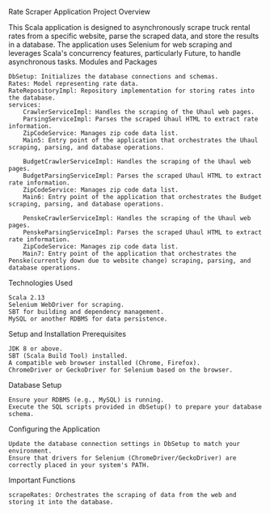 Rate Scraper Application
Project Overview

This Scala application is designed to asynchronously scrape truck rental rates from a specific website, parse the scraped data, and store the results in a database. The application uses Selenium for web scraping and leverages Scala's concurrency features, particularly Future, to handle asynchronous tasks.
Modules and Packages

    DbSetup: Initializes the database connections and schemas.
    Rates: Model representing rate data.
    RateRepositoryImpl: Repository implementation for storing rates into the database.
    services:
        CrawlerServiceImpl: Handles the scraping of the Uhaul web pages.
        ParsingServiceImpl: Parses the scraped Uhaul HTML to extract rate information.
        ZipCodeService: Manages zip code data list.
        Main5: Entry point of the application that orchestrates the Uhaul scraping, parsing, and database operations.
    
        BudgetCrawlerServiceImpl: Handles the scraping of the Uhaul web pages.
        BudgetParsingServiceImpl: Parses the scraped Uhaul HTML to extract rate information.
        ZipCodeService: Manages zip code data list.
        Main6: Entry point of the application that orchestrates the Budget scraping, parsing, and database operations.
    
        PenskeCrawlerServiceImpl: Handles the scraping of the Uhaul web pages.
        PenskeParsingServiceImpl: Parses the scraped Uhaul HTML to extract rate information.
        ZipCodeService: Manages zip code data list.
        Main7: Entry point of the application that orchestrates the Penske(currently down due to website change) scraping, parsing, and database operations.

Technologies Used

    Scala 2.13
    Selenium WebDriver for scraping.
    SBT for building and dependency management.
    MySQL or another RDBMS for data persistence.

Setup and Installation
Prerequisites

    JDK 8 or above.
    SBT (Scala Build Tool) installed.
    A compatible web browser installed (Chrome, Firefox).
    ChromeDriver or GeckoDriver for Selenium based on the browser.

Database Setup

    Ensure your RDBMS (e.g., MySQL) is running.
    Execute the SQL scripts provided in dbSetup() to prepare your database schema.

Configuring the Application

    Update the database connection settings in DbSetup to match your environment.
    Ensure that drivers for Selenium (ChromeDriver/GeckoDriver) are correctly placed in your system's PATH.

 Important Functions

    scrapeRates: Orchestrates the scraping of data from the web and storing it into the database.

